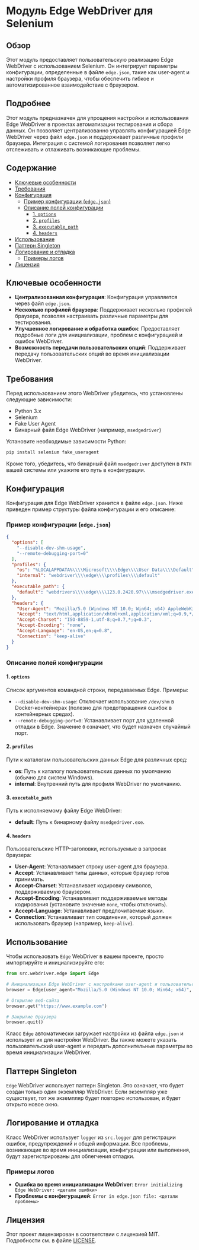 # Модуль Edge WebDriver для Selenium

## Обзор

Этот модуль предоставляет пользовательскую реализацию Edge WebDriver с использованием Selenium. Он интегрирует параметры конфигурации, определенные в файле `edge.json`, такие как user-agent и настройки профиля браузера, чтобы обеспечить гибкое и автоматизированное взаимодействие с браузером.

## Подробнее

Этот модуль предназначен для упрощения настройки и использования Edge WebDriver в проектах автоматизации тестирования и сбора данных. Он позволяет централизованно управлять конфигурацией Edge WebDriver через файл `edge.json` и поддерживает различные профили браузера. Интеграция с системой логирования позволяет легко отслеживать и отлаживать возникающие проблемы.

## Содержание

- [Ключевые особенности](#ключевые-особенности)
- [Требования](#требования)
- [Конфигурация](#конфигурация)
  - [Пример конфигурации (`edge.json`)](#пример-конфигурации-edgejson)
  - [Описание полей конфигурации](#описание-полей-конфигурации)
    - [1. `options`](#1-options)
    - [2. `profiles`](#2-profiles)
    - [3. `executable_path`](#3-executable_path)
    - [4. `headers`](#4-headers)
- [Использование](#использование)
- [Паттерн Singleton](#паттерн-singleton)
- [Логирование и отладка](#логирование-и-отладка)
  - [Примеры логов](#примеры-логов)
- [Лицензия](#лицензия)

## Ключевые особенности

- **Централизованная конфигурация**: Конфигурация управляется через файл `edge.json`.
- **Несколько профилей браузера**: Поддерживает несколько профилей браузера, позволяя настраивать различные параметры для тестирования.
- **Улучшенное логирование и обработка ошибок**: Предоставляет подробные логи для инициализации, проблем с конфигурацией и ошибок WebDriver.
- **Возможность передачи пользовательских опций**: Поддерживает передачу пользовательских опций во время инициализации WebDriver.

## Требования

Перед использованием этого WebDriver убедитесь, что установлены следующие зависимости:

- Python 3.x
- Selenium
- Fake User Agent
- Бинарный файл Edge WebDriver (например, `msedgedriver`)

Установите необходимые зависимости Python:

```bash
pip install selenium fake_useragent
```

Кроме того, убедитесь, что бинарный файл `msedgedriver` доступен в `PATH` вашей системы или укажите его путь в конфигурации.

## Конфигурация

Конфигурация для Edge WebDriver хранится в файле `edge.json`. Ниже приведен пример структуры файла конфигурации и его описание:

### Пример конфигурации (`edge.json`)

```json
{
  "options": [
    "--disable-dev-shm-usage",
    "--remote-debugging-port=0"
  ],
  "profiles": {
    "os": "%LOCALAPPDATA%\\\\Microsoft\\\\Edge\\\\User Data\\\\Default",
    "internal": "webdriver\\\\edge\\\\profiles\\\\default"
  },
  "executable_path": {
    "default": "webdrivers\\\\edge\\\\123.0.2420.97\\\\msedgedriver.exe"
  },
  "headers": {
    "User-Agent": "Mozilla/5.0 (Windows NT 10.0; Win64; x64) AppleWebKit/537.36 (KHTML, like Gecko) Chrome/96.0.4664.110 Safari/537.36 Edg/96.0.1054.62",
    "Accept": "text/html,application/xhtml+xml,application/xml;q=0.9,*/*;q=0.8",
    "Accept-Charset": "ISO-8859-1,utf-8;q=0.7,*;q=0.3",
    "Accept-Encoding": "none",
    "Accept-Language": "en-US,en;q=0.8",
    "Connection": "keep-alive"
  }
}
```

### Описание полей конфигурации

#### 1. `options`

Список аргументов командной строки, передаваемых Edge. Примеры:
- `--disable-dev-shm-usage`: Отключает использование `/dev/shm` в Docker-контейнерах (полезно для предотвращения ошибок в контейнерных средах).
- `--remote-debugging-port=0`: Устанавливает порт для удаленной отладки в Edge. Значение `0` означает, что будет назначен случайный порт.

#### 2. `profiles`

Пути к каталогам пользовательских данных Edge для различных сред:
- **os**: Путь к каталогу пользовательских данных по умолчанию (обычно для систем Windows).
- **internal**: Внутренний путь для профиля WebDriver по умолчанию.

#### 3. `executable_path`

Путь к исполняемому файлу Edge WebDriver:
- **default**: Путь к бинарному файлу `msedgedriver.exe`.

#### 4. `headers`

Пользовательские HTTP-заголовки, используемые в запросах браузера:
- **User-Agent**: Устанавливает строку user-agent для браузера.
- **Accept**: Устанавливает типы данных, которые браузер готов принимать.
- **Accept-Charset**: Устанавливает кодировку символов, поддерживаемую браузером.
- **Accept-Encoding**: Устанавливает поддерживаемые методы кодирования (установите значение `none`, чтобы отключить).
- **Accept-Language**: Устанавливает предпочитаемые языки.
- **Connection**: Устанавливает тип соединения, который должен использовать браузер (например, `keep-alive`).

## Использование

Чтобы использовать `Edge` WebDriver в вашем проекте, просто импортируйте и инициализируйте его:

```python
from src.webdriver.edge import Edge

# Инициализация Edge WebDriver с настройками user-agent и пользовательскими опциями
browser = Edge(user_agent="Mozilla/5.0 (Windows NT 10.0; Win64; x64)", options=["--headless", "--disable-gpu"])

# Открытие веб-сайта
browser.get("https://www.example.com")

# Закрытие браузера
browser.quit()
```

Класс `Edge` автоматически загружает настройки из файла `edge.json` и использует их для настройки WebDriver. Вы также можете указать пользовательский user-agent и передать дополнительные параметры во время инициализации WebDriver.

## Паттерн Singleton

`Edge` WebDriver использует паттерн Singleton. Это означает, что будет создан только один экземпляр WebDriver. Если экземпляр уже существует, тот же экземпляр будет повторно использован, и будет открыто новое окно.

## Логирование и отладка

Класс WebDriver использует `logger` из `src.logger` для регистрации ошибок, предупреждений и общей информации. Все проблемы, возникающие во время инициализации, конфигурации или выполнения, будут зарегистрированы для облегчения отладки.

### Примеры логов

- **Ошибка во время инициализации WebDriver**: `Error initializing Edge WebDriver: <детали ошибки>`
- **Проблемы с конфигурацией**: `Error in edge.json file: <детали проблемы>`

## Лицензия

Этот проект лицензирован в соответствии с лицензией MIT. Подробности см. в файле [LICENSE](../../LICENSE).
